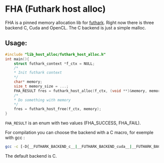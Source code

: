 # FHA (Futhark host alloc)
FHA is a pinned memory allocation lib for [futhark](https://github.com/diku-dk/futhark). Right now there is three backend C, Cuda and OpenCL. The C backend is just a simple malloc.

## Usage:

```C
#include "lib_host_alloc/futhark_host_alloc.h"
int main(){
    struct futhark_context *f_ctx = NULL;
    /*
    * Init futhark context
    */
    char* memory;
    size_t memory_size = ...;
    FHA_RESULT fres = futhark_host_alloc(f_ctx, (void **)&memory, memory_size);
    /*
    * Do something with memory
    */
    fres = futhark_host_free(f_ctx, memory);
}
```

`FHA_RESULT` is an enum with two values (FHA_SUCCESS, FHA_FAIL).

For compilation you can choose the backend with a C macro, for exemple with gcc :

```bash
gcc -c [-D{__FUTHARK_BACKEND_c__|__FUTHARK_BACKEND_cuda__|__FUTHARK_BACKEND_opencl__}] ...
```

The default backend is C.

